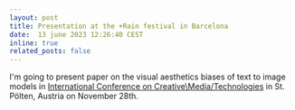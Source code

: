 ```yaml
---
layout: post
title: Presentation at the +Rain festival in Barcelona
date:  13 june 2023 12:26:40 CEST
inline: true
related_posts: false
---
```


I'm going to present paper on the visual aesthetics biases of text to image models in <a href="https://iconcmt.fhstp.ac.at/programme#accordion-171106-content">International Conference on Creative\Media/Technologies</a> in St. Pölten, Austria on November 28th.

